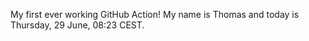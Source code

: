 My first ever working GitHub Action!
My name is Thomas and today is Thursday, 29 June, 08:23 CEST. 
